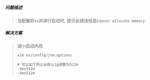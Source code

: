 ##### 问题描述

> 当配置好`es`并进行启动时, 提示此错误信息`Cannot allocate memory`

##### 解决方案

> 调小启动内存
>
> ```
> vim es/config/jvm.options
> 
> # 可以如下所以从默认1g调整为512m
> -Xms512m
> -Xmx512m
> ```

